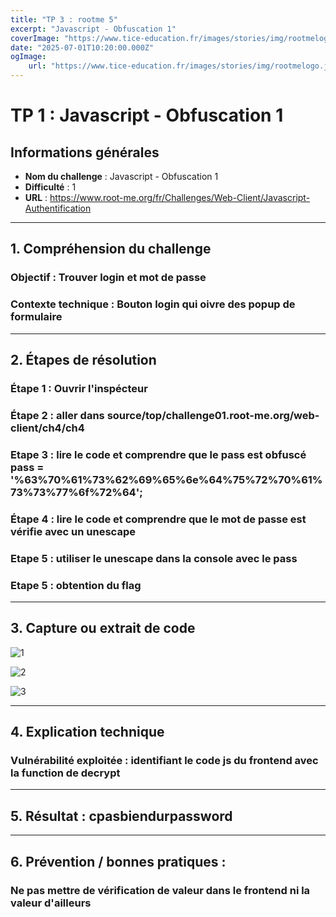 ```yaml
---
title: "TP 3 : rootme 5"
excerpt: "Javascript - Obfuscation 1"
coverImage: "https://www.tice-education.fr/images/stories/img/rootmelogo.jpg"
date: "2025-07-01T10:20:00.000Z"
ogImage:
    url: "https://www.tice-education.fr/images/stories/img/rootmelogo.jpg"
---
```


# TP 1 : Javascript - Obfuscation 1

## Informations générales

-   **Nom du challenge** : Javascript - Obfuscation 1
-   **Difficulté** : 1
-   **URL** : https://www.root-me.org/fr/Challenges/Web-Client/Javascript-Authentification

---

## 1. Compréhension du challenge

### Objectif : Trouver login et mot de passe

### Contexte technique : Bouton login qui oivre des popup de formulaire

---

## 2. Étapes de résolution

### Étape 1 : Ouvrir l'inspécteur

### Étape 2 : aller dans source/top/challenge01.root-me.org/web-client/ch4/ch4

### Etape 3 : lire le code et comprendre que le pass est obfuscé pass = '%63%70%61%73%62%69%65%6e%64%75%72%70%61%73%73%77%6f%72%64';

### Étape 4 : lire le code et comprendre que le mot de passe est vérifie avec un unescape

### Etape 5 : utiliser le unescape dans la console avec le pass

### Etape 5 : obtention du flag

---

## 3. Capture ou extrait de code

![1](/assets/blog/rootme/step6-1.png)

![2](/assets/blog/rootme/step6-2.png)

![3](/assets/blog/rootme/step6-3.png)

---

## 4. Explication technique

### Vulnérabilité exploitée : identifiant le code js du frontend avec la function de decrypt

---

## 5. Résultat : cpasbiendurpassword

---

## 6. Prévention / bonnes pratiques :

### Ne pas mettre de vérification de valeur dans le frontend ni la valeur d'ailleurs
